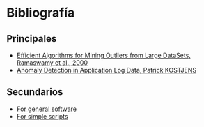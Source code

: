 Bibliografía 
======

## Principales
* [Efficient Algorithms for Mining Outliers from Large DataSets, Ramaswamy et al., 2000](https://webdocs.cs.ualberta.ca/~zaiane/pub/check/ramaswamy.pdf)
* [Anomaly Detection in Application Log Data, Patrick KOSTJENS](https://github.com/repat/README-template/blob/master/README-websites-gh-pages.md)

## Secundarios
* [For general software](https://github.com/repat/README-template/blob/master/README-software.md)
* [For simple scripts](https://github.com/repat/README-template/blob/master/README-script.md)
